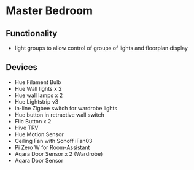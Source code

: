 # Master Bedroom

## Functionality
* light groups to allow control of groups of lights and floorplan display

## Devices
* Hue Filament Bulb
* Hue Wall lights x 2
* Hue wall lamps x 2
* Hue Lightstrip v3
* in-line Zigbee switch for wardrobe lights
* Hue button in retractive wall switch
* Flic Button x 2
* Hive TRV
* Hue Motion Sensor
* Ceiling Fan with Sonoff iFan03
* Pi Zero W for Room-Assistant
* Aqara Door Sensor x 2 (Wardrobe)
* Aqara Door Sensor

